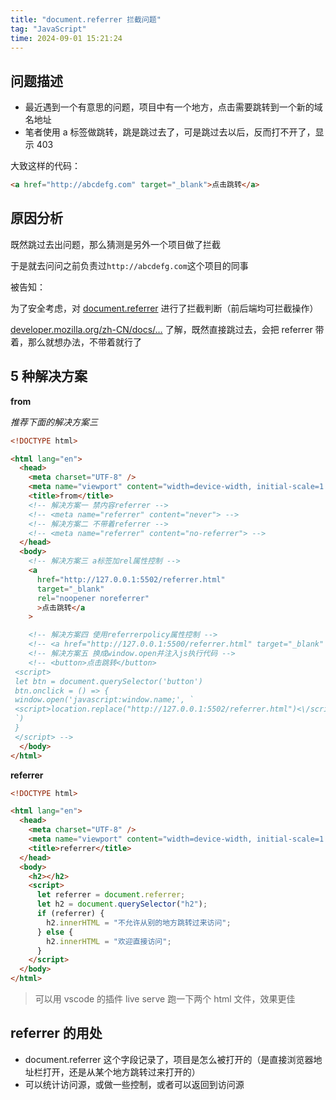 ```yaml
---
title: "document.referrer 拦截问题"
tag: "JavaScript"
time: 2024-09-01 15:21:24
---
```


## 问题描述

- 最近遇到一个有意思的问题，项目中有一个地方，点击需要跳转到一个新的域名地址
- 笔者使用 a 标签做跳转，跳是跳过去了，可是跳过去以后，反而打不开了，显示 403

大致这样的代码：

```html
<a href="http://abcdefg.com" target="_blank">点击跳转</a>
```

## 原因分析

既然跳过去出问题，那么猜测是另外一个项目做了拦截

于是就去问问之前负责过`http://abcdefg.com`这个项目的同事

被告知：

为了安全考虑，对 [document.referrer](https://developer.mozilla.org/zh-CN/docs/Web/API/Document/referrer) 进行了拦截判断（前后端均可拦截操作）

[developer.mozilla.org/zh-CN/docs/…](https://developer.mozilla.org/zh-CN/docs/Web/API/Document/referrer) 了解，既然直接跳过去，会把 referrer 带着，那么就想办法，不带着就行了

## 5 种解决方案

**from**

_推荐下面的解决方案三_

```html
<!DOCTYPE html>

<html lang="en">
  <head>
    <meta charset="UTF-8" />
    <meta name="viewport" content="width=device-width, initial-scale=1.0" />
    <title>from</title>
    <!-- 解决方案一 禁内容referrer -->
    <!-- <meta name="referrer" content="never"> -->
    <!-- 解决方案二 不带着referrer -->
    <!-- <meta name="referrer" content="no-referrer"> -->
  </head>
  <body>
    <!-- 解决方案三 a标签加rel属性控制 -->
    <a
      href="http://127.0.0.1:5502/referrer.html"
      target="_blank"
      rel="noopener noreferrer"
      >点击跳转</a
    >

    <!-- 解决方案四 使用referrerpolicy属性控制 -->
    <!-- <a href="http://127.0.0.1:5500/referrer.html" target="_blank" referrerpolicy="no-referrer">点击跳转</a> -->
    <!-- 解决方案五 换成window.open并注入js执行代码 -->
    <!-- <button>点击跳转</button>
 <script>
 let btn = document.querySelector('button')
 btn.onclick = () => {
 window.open('javascript:window.name;', `
 <script>location.replace("http://127.0.0.1:5502/referrer.html")<\/script>
 `)
 }
 </script> -->
  </body>
</html>
```

**referrer**

```html
<!DOCTYPE html>

<html lang="en">
  <head>
    <meta charset="UTF-8" />
    <meta name="viewport" content="width=device-width, initial-scale=1.0" />
    <title>referrer</title>
  </head>
  <body>
    <h2></h2>
    <script>
      let referrer = document.referrer;
      let h2 = document.querySelector("h2");
      if (referrer) {
        h2.innerHTML = "不允许从别的地方跳转过来访问";
      } else {
        h2.innerHTML = "欢迎直接访问";
      }
    </script>
  </body>
</html>
```

> 可以用 vscode 的插件 live serve 跑一下两个 html 文件，效果更佳

## referrer 的用处

- document.referrer 这个字段记录了，项目是怎么被打开的（是直接浏览器地址栏打开，还是从某个地方跳转过来打开的）
- 可以统计访问源，或做一些控制，或者可以返回到访问源
